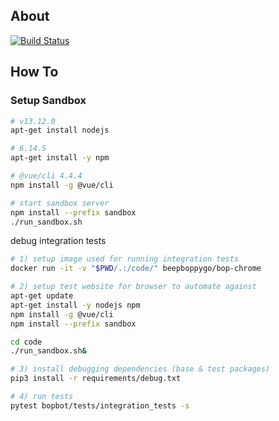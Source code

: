 ## About
[![Build Status](https://cloud.drone.io/api/badges/parejadan/bopbot/status.svg)](https://cloud.drone.io/parejadan/bopbot)


## How To

### Setup Sandbox

```bash
# v13.12.0
apt-get install nodejs

# 6.14.5
apt-get install -y npm

# @vue/cli 4.4.4
npm install -g @vue/cli

# start sandbox server
npm install --prefix sandbox
./run_sandbox.sh
```

debug integration tests
```bash
# 1) setup image used for running integration tests
docker run -it -v "$PWD/.:/code/" beepboppygo/bop-chrome

# 2) setup test website for browser to automate against
apt-get update
apt-get install -y nodejs npm
npm install -g @vue/cli
npm install --prefix sandbox

cd code
./run_sandbox.sh&

# 3) install debugging dependencies (base & test packages)
pip3 install -r requirements/debug.txt

# 4) run tests
pytest bopbot/tests/integration_tests -s
```
